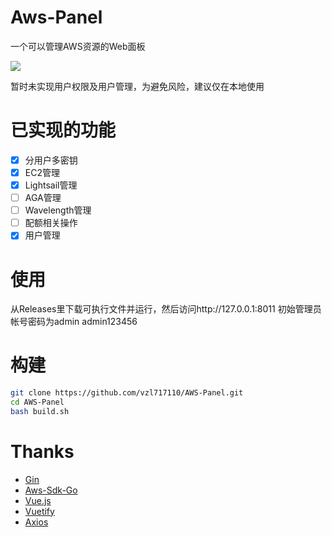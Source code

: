 # Aws-Panel

一个可以管理AWS资源的Web面板

[![](https://img.shields.io/github/license/Yuzuki999/AWS-Panel?style=for-the-badge)](https://www.gnu.org/licenses/gpl-3.0.html)

暂时未实现用户权限及用户管理，为避免风险，建议仅在本地使用

# 已实现的功能

- [x] 分用户多密钥
- [x] EC2管理
- [x] Lightsail管理
- [ ] AGA管理
- [ ] Wavelength管理
- [ ] 配额相关操作
- [x] 用户管理

# 使用

从Releases里下载可执行文件并运行，然后访问http://127.0.0.1:8011
初始管理员帐号密码为admin admin123456

# 构建

``` bash
git clone https://github.com/vzl717110/AWS-Panel.git
cd AWS-Panel
bash build.sh
```

# Thanks

- [Gin](https://github.com/gin-gonic/gin)
- [Aws-Sdk-Go](https://github.com/aws/aws-sdk-go)
- [Vue.js](https://vuejs.org/)
- [Vuetify](https://vuetifyjs.com/)
- [Axios](https://github.com/axios/axios)
